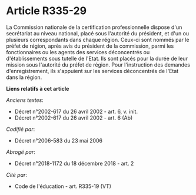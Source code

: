 # Article R335-29

La Commission nationale de la certification professionnelle dispose d'un secrétariat au niveau national, placé sous
l'autorité du président, et d'un ou plusieurs correspondants dans chaque région. Ceux-ci sont nommés par le préfet de région,
après avis du président de la commission, parmi les fonctionnaires ou les agents des services déconcentrés ou
d'établissements sous tutelle de l'Etat. Ils sont placés pour la durée de leur mission sous l'autorité du préfet de région.
Pour l'instruction des demandes d'enregistrement, ils s'appuient sur les services déconcentrés de l'Etat dans la région.

**Liens relatifs à cet article**

_Anciens textes_:

  - Décret n°2002-617 du 26 avril 2002 - art. 6, v. init.
  - Décret n°2002-617 du 26 avril 2002 - art. 6 (Ab)

_Codifié par_:

  - Décret n°2006-583 du 23 mai 2006

_Abrogé par_:

  - Décret n°2018-1172 du 18 décembre 2018 - art. 2

_Cité par_:

  - Code de l'éducation - art. R335-19 (VT)
